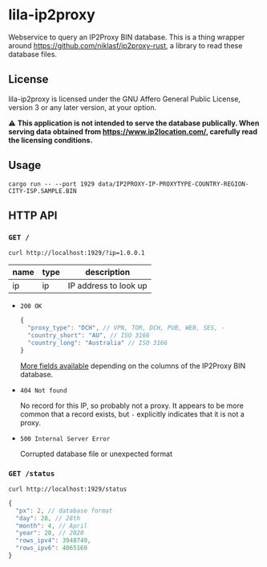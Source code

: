 lila-ip2proxy
=============

Webservice to query an IP2Proxy BIN database. This is a thing wrapper around
https://github.com/niklasf/ip2proxy-rust, a library to read these database
files.

License
-------

lila-ip2proxy is licensed under the GNU Affero General Public License, version 3
or any later version, at your option.

:warning: **This application is not intended to serve the database publically.
When serving data obtained from https://www.ip2location.com/, carefully
read the licensing conditions.**

Usage
-----

```
cargo run -- --port 1929 data/IP2PROXY-IP-PROXYTYPE-COUNTRY-REGION-CITY-ISP.SAMPLE.BIN
```

HTTP API
--------

### `GET /`

```
curl http://localhost:1929/?ip=1.0.0.1
```

name | type | description
--- | --- | ---
ip | ip | IP address to look up

* `200 OK`

  ```javascript
  {
    "proxy_type": "DCH", // VPN, TOR, DCH, PUB, WEB, SES, -
    "country_short": "AU", // ISO 3166
    "country_long": "Australia" // ISO 3166
  }
  ```

  [More fields available](https://docs.rs/ip2proxy/1.0/ip2proxy/struct.Row.html)
  depending on the columns of the IP2Proxy BIN database.

* `404 Not found`

  No record for this IP, so probably not a proxy.
  It appears to be more common that a record exists, but `-` explicitly
  indicates that it is not a proxy.

* `500 Internal Server Error`

  Corrupted database file or unexpected format

### `GET /status`

```
curl http://localhost:1929/status
```

```javascript
{
  "px": 2, // database format
  "day": 28, // 28th
  "month": 4, // April
  "year": 20, // 2020
  "rows_ipv4": 3948749,
  "rows_ipv6": 4065169
}
```
